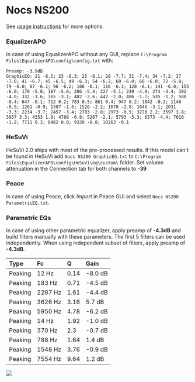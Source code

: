 # Nocs NS200
See [usage instructions](https://github.com/jaakkopasanen/AutoEq#usage) for more options.

### EqualizerAPO
In case of using EqualizerAPO without any GUI, replace `C:\Program Files\EqualizerAPO\config\config.txt`
with:
```
Preamp: -3.9dB
GraphicEQ: 21 -8.5; 23 -8.3; 25 -8.1; 28 -7.7; 31 -7.4; 34 -7.2; 37 -7.0; 41 -6.7; 45 -6.5; 49 -6.3; 54 -6.2; 60 -6.0; 66 -6.0; 72 -5.9; 79 -6.0; 87 -6.1; 96 -6.2; 106 -6.1; 116 -6.1; 128 -6.1; 141 -6.0; 155 -6.0; 170 -5.8; 187 -5.6; 206 -5.4; 227 -5.1; 249 -4.8; 274 -4.4; 302 -4.0; 332 -3.6; 365 -3.1; 402 -2.6; 442 -2.0; 486 -1.7; 535 -1.2; 588 -0.4; 647 -0.1; 712 0.2; 783 0.5; 861 0.4; 947 0.2; 1042 -0.2; 1146 -0.5; 1261 -0.9; 1387 -1.6; 1526 -2.2; 1678 -2.8; 1846 -3.1; 2031 -3.3; 2234 -3.7; 2457 -3.4; 2703 -2.8; 2973 -0.5; 3270 2.2; 3597 3.8; 3957 3.3; 4353 1.0; 4788 -0.8; 5267 -2.1; 5793 -5.3; 6373 -4.4; 7010 -1.2; 7711 0.3; 8482 0.0; 9330 -0.8; 10263 -0.1
```

### HeSuVi
HeSuVi 2.0 ships with most of the pre-processed results. If this model can't be found in HeSuVi add
`Nocs NS200 GraphicEQ.txt` to `C:\Program Files\EqualizerAPO\config\HeSuVi\eq\custom\` folder.
Set volume attenuation in the Connection tab for both channels to **-39**

### Peace
In case of using Peace, click *Import* in Peace GUI and select `Nocs NS200 ParametricEQ.txt`.

### Parametric EQs
In case of using other parametric equalizer, apply preamp of **-4.3dB** and build filters manually
with these parameters. The first 5 filters can be used independently.
When using independent subset of filters, apply preamp of **-4.3dB**.

| Type    | Fc      |    Q | Gain    |
|:--------|:--------|:-----|:--------|
| Peaking | 12 Hz   | 0.14 | -8.0 dB |
| Peaking | 183 Hz  | 0.71 | -4.5 dB |
| Peaking | 2287 Hz | 1.61 | -4.4 dB |
| Peaking | 3626 Hz | 3.16 | 5.7 dB  |
| Peaking | 5950 Hz | 4.78 | -6.2 dB |
| Peaking | 14 Hz   | 1.92 | -1.0 dB |
| Peaking | 370 Hz  | 2.3  | -0.7 dB |
| Peaking | 788 Hz  | 1.64 | 1.4 dB  |
| Peaking | 1548 Hz | 3.76 | -0.9 dB |
| Peaking | 7554 Hz | 9.64 | 1.2 dB  |

![](https://raw.githubusercontent.com/jaakkopasanen/AutoEq/master/results/innerfidelity/sbaf-serious/Nocs%20NS200/Nocs%20NS200.png)